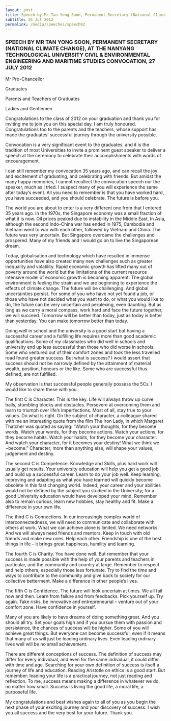 ```yaml
---
layout: post
title: Speech by Mr Tan Yong Soon, Permanent Secretary (National Climate Change), at the Nanyang Technological University Civil & Environmental Engineering and Maritime Studies Convocation, 27 July 2012
subtitle: 26 Jul 2012
permalink: /media/speeches/speech92
---
```


### SPEECH BY MR TAN YONG SOON, PERMANENT SECRETARY (NATIONAL CLIMATE CHANGE), AT THE NANYANG TECHNOLOGICAL UNIVERSITY CIVIL & ENVIRONMENTAL ENGINEERING AND MARITIME STUDIES CONVOCATION, 27 JULY 2012

Mr Pro-Chancellor

Graduates

Parents and Teachers of Graduates

Ladies and Gentlemen

Congratulations to the class of 2012 on your graduation and thank you for inviting me to join you on this special day. I am truly honoured. Congratulations too to the parents and the teachers, whose support has made the graduates’ successful journey through the university possible.

Convocation is a very significant event to the graduates, and it is the tradition of most Universities to invite a prominent guest speaker to deliver a speech at the ceremony to celebrate their accomplishments with words of encouragement.

I can still remember my convocation 35 years ago, and can recall the joy and excitement of graduating, and celebrating with friends. But amidst the many happy memories, I cannot recollect the convocation speech nor the speaker, much as I tried. I suspect many of you will experience the same after today’s event. All you need to remember is that you have worked hard, you have succeeded, and you should celebrate. The future is before you.

The world you are about to enter is a very different one from that I entered 35 years ago. In the 1970s, the Singapore economy was a small fraction of what it is now. Oil prices peaked due to instability in the Middle East. In Asia, although the second Indo-China war has ended in 1975, Cambodia and Vietnam went to war with each other, followed by Vietnam and China. The future was very uncertain. But Singapore overcame the challenges and prospered. Many of my friends and I would go on to live the Singaporean dream.

Today, globalisation and technology which have resulted in immense opportunities have also created many new challenges such as greater inequality and volatility. Rapid economic growth has lifted many out of poverty around the world but the limitations of the current resource intensive model of economic growth is becoming apparent. The global environment is feeling the strain and we are beginning to experience the effects of climate change. The future will be challenging. And global uncertainties persist. For some of you who have not yet found a job, or those who have not decided what you want to do, or what you would like to do, the future can be very uncertain and perplexing, even daunting. But as long as we carry a moral compass, work hard and face the future together, we will succeed. Tomorrow will be better than today, just as today is better than yesterday. You can make tomorrow better than today.

Doing well in school and the university is a good start but having a successful career and a fulfilling life requires more than good academic qualifications. Some of my classmates who did well in schools and university end up less successful than those who did worse in schools. Some who ventured out of their comfort zones and took the less travelled road found greater success. But what is success? I would assert that success should not be narrowly defined by the attainment of material wealth, position, honours or the like. Some who are successful thus defined, are not fulfilled.

My observation is that successful people generally possess the 5Cs. I would like to share these with you.

The first C is Character. This is the key. Life will always throw up curve balls, stumbling blocks and obstacles. Persevere at overcoming them and learn to triumph over life’s imperfections. Most of all, stay true to your values. Do what is right. On the subject of character, a colleague shared with me an interesting quote from the film The Iron Lady, in which Margaret Thatcher was quoted as saying: “Watch your thoughts, for they become words. Watch your words, for they become actions. Watch your actions, for they become habits. Watch your habits, for they become your character. And watch your character, for it becomes your destiny! What we think we ¬become.” Character, more than anything else, will shape your values, judgement and destiny. 

The second C is Competence. Knowledge and Skills, plus hard work will usually get results. Your university education will help you get a good job and build up a successful career. Learn to do your job well. Keep learning, improving and adapting as what you have learned will quickly become obsolete in this fast changing world. Indeed, your career and your abilities would not be defined by the subject you studied in the University; for a good University education would have developed your mind. Remember also to remain curious, learn new hobbies, stay healthy and fit. Make a difference in your own life.

The third C is Connections. In our increasingly complex world of interconnectedness, we will need to communicate and collaborate with others at work. What we can achieve alone is limited. We need networks. And we will always need friends and mentors. Keep in touch with old friends and make new ones. Help each other. Friendship is one of the best things in life – it brings great happiness, humility and learning.

The fourth C is Charity. You have done well. But remember that your success is made possible with the help of your parents and teachers in particular, and the community and country at large. Remember to respect and help others, especially those less fortunate. Try to find the time and ways to contribute to the community and give back to society for our collective betterment. Make a difference in other people’s lives.

The fifth C is Confidence. The future will look uncertain at times. We all fail now and then. Learn from failure and from feedbacks. Pick yourself up. Try again. Take risks, be innovative and entrepreneurial – venture out of your comfort zone. Have confidence in yourself.

Many of you are likely to have dreams of doing something great. And you should all try. Set your goals high and if you pursue them with passion and persistence, the chances of success will be higher. Some of you will achieve great things. But everyone can become successful, even if it means that many of us will just be leading ordinary lives. Even leading ordinary lives well will be no small achievement.

There are different conceptions of success. The definition of success may differ for every individual, and even for the same individual, it could differ with time and age. Searching for your own definition of success is itself a journey of life and education. Reading Aristotle on ethics is a good start. But remember: leading your life is a practical journey, not just reading and reflection. To me, success means making a difference in whatever we do, no matter how small. Success is living the good life, a moral life, a purposeful life.

My congratulations and best wishes again to all of you as you begin the next phase of your exciting journey and your discovery of success. I wish you all success and the very best for your future.
Thank you.